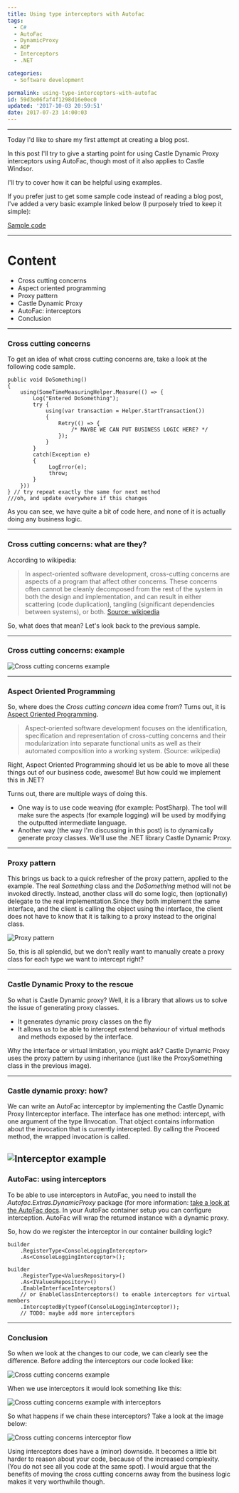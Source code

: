 ```yaml
---
title: Using type interceptors with Autofac
tags: 
  - C#
  - AutoFac
  - DynamicProxy
  - AOP
  - Interceptors
  - .NET

categories: 
  - Software development

permalink: using-type-interceptors-with-autofac
id: 59d3e06faf4f1298d16e0ec0
updated: '2017-10-03 20:59:51'
date: 2017-07-23 14:00:03
---
```

---
Today I'd like to share my first attempt at creating a blog post.

In this post I'll try to give a starting point for using Castle Dynamic Proxy interceptors using AutoFac, though most of it also applies to Castle Windsor.

I'll try to cover how it can be helpful using examples.

If you prefer just to get some sample code instead of reading a blog post, I've added a very basic example linked below (I purposely tried to keep it simple):

[Sample code](https://github.com/maartenderaedemaeker/Simplistic-Autofac-Interceptors-POC/tree/master/AutofacInterceptorPoc)

---
# Content
* Cross cutting concerns
* Aspect oriented programming
* Proxy pattern
* Castle Dynamic Proxy
* AutoFac: interceptors
* Conclusion
---
### Cross cutting concerns
To get an idea of what cross cutting concerns are, take a look at the following code sample.
```
public void DoSomething()
{
	using(SomeTimeMeasuringHelper.Measure(() => {
		Log("Entered DoSomething");
		try {
			using(var transaction = Helper.StartTransaction())
			{
				Retry(() => {
					/* MAYBE WE CAN PUT BUSINESS LOGIC HERE? */ 
				});
			}				
		} 
        catch(Exception e)
        {
             LogError(e); 
             throw;
        }
    }))
} // try repeat exactly the same for next method
///oh, and update everywhere if this changes
```

As you can see, we have quite a bit of code here, and none of it is actually doing any business logic.

---
### Cross cutting concerns: what are they?
According to wikipedia:
> In aspect-oriented software development, cross-cutting concerns are aspects of a program that affect other concerns. These concerns often cannot be cleanly decomposed from the rest of the system in both the design and implementation, and can result in either scattering (code duplication), tangling (significant dependencies between systems), or both.
[Source: wikipedia](https://en.wikipedia.org/wiki/Cross-cutting_concern)

So, what does that mean? Let's look back to the previous sample.

---
### Cross cutting concerns: example

![Cross cutting concerns example](/images/2017/07/23/crosscuttingconcerns.png)

---
### Aspect Oriented Programming
So, where does the *Cross cutting concern* idea come from?
Turns out, it is [Aspect Oriented Programming](https://en.wikipedia.org/wiki/Aspect-oriented_software_development).
> Aspect-oriented software development focuses on the identification, specification and representation of cross-cutting concerns and their modularization into separate functional units as well as their automated composition into a working system. (Source: wikipedia)

Right, Aspect Oriented Programming should let us be able to move all these things out of our business code, awesome! But how could we implement this in .NET?

Turns out, there are multiple ways of doing this.
* One way is to use code weaving (for example: PostSharp). The tool will make sure the aspects (for example logging) will be used by modifying the outputted intermediate language.
* Another way (the way I'm discussing in this post) is to dynamically generate proxy classes. We'll use the .NET library Castle Dynamic Proxy.
---
### Proxy pattern

This brings us back to a quick refresher of the proxy pattern, applied to the example.
The real *Something* class and the *DoSomething* method will not be invoked directly. Instead, another class will do some logic, then (optionally) delegate to the real implementation.Since they both implement the same interface, and the client is calling the object using the interface, the client does not have to know that it is talking to a proxy instead to the original class.

![Proxy pattern](/images/2017/07/23/proxy-pattern.png)

So, this is all splendid, but we don't really want to manually create a proxy class for each type we want to intercept right?

---
### Castle Dynamic Proxy to the rescue
So what is Castle Dynamic proxy?
Well, it is a library that allows us to solve the issue of generating proxy classes.
* It generates dynamic proxy classes on the fly
* It allows us to be able to intercept extend behaviour of virtual methods and methods exposed by the interface.

Why the interface or virtual limitation, you might ask?
Castle Dynamic Proxy uses the proxy pattern by using inheritance (just like the ProxySomething class in the previous image).

---
### Castle dynamic proxy: how?

We can write an AutoFac interceptor by implementing the Castle Dynamic Proxy IInterceptor interface.
The interface has one method: intercept, with one argument of the type IInvocation.
That object contains information about the invocation that is currently intercepted.
By calling the Proceed method, the wrapped invocation is called.

![Interceptor example](/images/2017/07/23/interceptor-example.png)
---
### AutoFac: using interceptors
To be able to use interceptors in AutoFac, you need to install the *Autofac.Extras.DynamicProxy* package (for more information: [take a look at the AutoFac docs](http://docs.autofac.org/en/latest/advanced/interceptors.html).
In your AutoFac container setup you can configure interception. AutoFac will wrap the returned instance with a dynamic proxy.

So, how do we register the interceptor in our container building logic?

```
builder
    .RegisterType<ConsoleLoggingInterceptor>
    .As<ConsoleLoggingInterceptor>();

builder
    .RegisterType<ValuesRepository>()
    .As<IValuesRepository>()
    .EnableInterfaceInterceptors() 
    // or EnableClassInterceptors() to enable interceptors for virtual members
    .InterceptedBy(typeof(ConsoleLoggingInterceptor));
    // TODO: maybe add more interceptors
```
---
### Conclusion

So when we look at the changes to our code, we can clearly see the difference.
Before adding the interceptors our code looked like:

![Cross cutting concerns example](/images/2017/07/23/crosscuttingconcerns.png)

When we use interceptors it would look something like this:

![Cross cutting concerns example with interceptors](/images/2017/07/23/crosscuttingconcerns-intercepted.png)

So what happens if we chain these interceptors?
Take a look at the image below:

![Cross cutting concerns interceptor flow](/images/2017/07/23/InterceptorDiagram.png)

Using interceptors does have a (minor) downside.
It becomes a little bit harder to reason about your code, because of the increased complexity. (You do not see all you code at the same spot).
I would argue that the benefits of moving the cross cutting concerns away from the business logic makes it very worthwhile though.